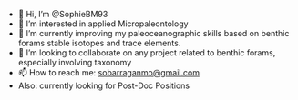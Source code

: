 - 👋 Hi, I’m @SophieBM93 
- 👀 I’m interested in applied Micropaleontology
- 🌱 I’m currently improving my paleoceanographic skills based on benthic forams stable isotopes and trace elements.
- 💞️ I’m looking to collaborate on any project related to benthic forams, especially involving taxonomy
- 📫 How to reach me: sobarraganmo@gmail.com
- Also: currently looking for Post-Doc Positions

<!---
SophieBM93/SophieBM93 is a ✨ special ✨ repository because its `README.md` (this file) appears on your GitHub profile.
You can click the Preview link to take a look at your changes.
--->
